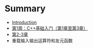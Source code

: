 # Summary

* [Introduction](README.md)
* [第1周：C++基础入门（第1章至第3章）](chapter1.md)
* [第2-3章](2&&3.md)
* 重载输入输出运算符和友元函数

